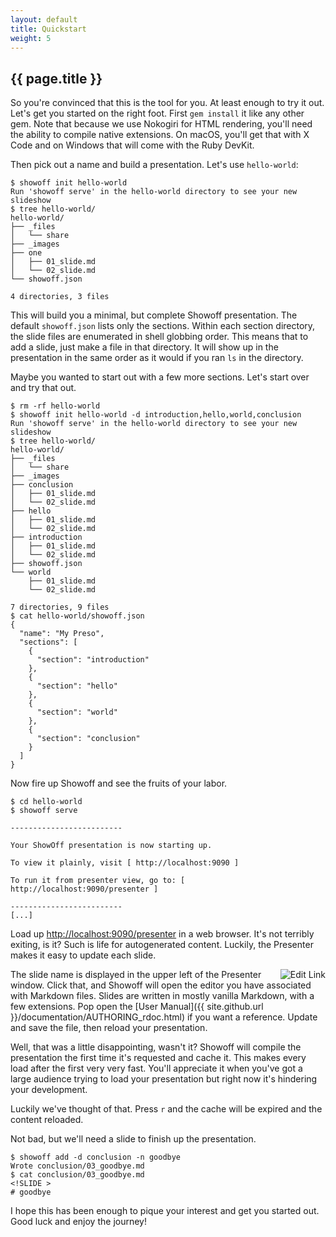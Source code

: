 ```yaml
---
layout: default
title: Quickstart
weight: 5
---
```


## {{ page.title }}

So you're convinced that this is the tool for you. At least enough to try it out.
Let's get you started on the right foot. First `gem install` it like any other
gem. Note that because we use Nokogiri for HTML rendering, you'll need the ability
to compile native extensions. On macOS, you'll get that with X Code and on Windows
that will come with the Ruby DevKit.

Then pick out a name and build a presentation. Let's use `hello-world`:

    $ showoff init hello-world
    Run 'showoff serve' in the hello-world directory to see your new slideshow
    $ tree hello-world/
    hello-world/
    ├── _files
    │   └── share
    ├── _images
    ├── one
    │   ├── 01_slide.md
    │   └── 02_slide.md
    └── showoff.json

    4 directories, 3 files

This will build you a minimal, but complete Showoff presentation. The default
`showoff.json` lists only the sections. Within each section directory, the slide
files are enumerated in shell globbing order. This means that to add a slide,
just make a file in that directory. It will show up in the presentation in the
same order as it would if you ran `ls` in the directory.

Maybe you wanted to start out with a few more sections. Let's start over and try
that out.

    $ rm -rf hello-world
    $ showoff init hello-world -d introduction,hello,world,conclusion
    Run 'showoff serve' in the hello-world directory to see your new slideshow
    $ tree hello-world/
    hello-world/
    ├── _files
    │   └── share
    ├── _images
    ├── conclusion
    │   ├── 01_slide.md
    │   └── 02_slide.md
    ├── hello
    │   ├── 01_slide.md
    │   └── 02_slide.md
    ├── introduction
    │   ├── 01_slide.md
    │   └── 02_slide.md
    ├── showoff.json
    └── world
        ├── 01_slide.md
        └── 02_slide.md

    7 directories, 9 files
    $ cat hello-world/showoff.json
    {
      "name": "My Preso",
      "sections": [
        {
          "section": "introduction"
        },
        {
          "section": "hello"
        },
        {
          "section": "world"
        },
        {
          "section": "conclusion"
        }
      ]
    }

Now fire up Showoff and see the fruits of your labor.

    $ cd hello-world
    $ showoff serve

    -------------------------

    Your ShowOff presentation is now starting up.

    To view it plainly, visit [ http://localhost:9090 ]

    To run it from presenter view, go to: [ http://localhost:9090/presenter ]

    -------------------------
    [...]

Load up [http://localhost:9090/presenter](http://localhost:9090/presenter) in a
web browser. It's not terribly exiting, is it? Such is life for autogenerated
content. Luckily, the Presenter makes it easy to update each slide.

<img src="{{ site.github.url }}/images/edit_link.png" alt="Edit Link" style="float:right;" />

The slide name is displayed in the upper left of the Presenter window. Click that,
and Showoff will open the editor you have associated with Markdown files. Slides
are written in mostly vanilla Markdown, with a few extensions. Pop open the
[User Manual]({{ site.github.url }}/documentation/AUTHORING_rdoc.html)
if you want a reference. Update and save the file, then reload your presentation.

Well, that was a little disappointing, wasn't it? Showoff will compile the
presentation the first time it's requested and cache it. This makes every load
after the first very very fast. You'll appreciate it when you've got a large
audience trying to load your presentation but right now it's hindering your
development.

Luckily we've thought of that. Press `r` and the cache will be expired and the
content reloaded.

Not bad, but we'll need a slide to finish up the presentation.

    $ showoff add -d conclusion -n goodbye
    Wrote conclusion/03_goodbye.md
    $ cat conclusion/03_goodbye.md
    <!SLIDE >
    # goodbye

I hope this has been enough to pique your interest and get you started out.
Good luck and enjoy the journey!
